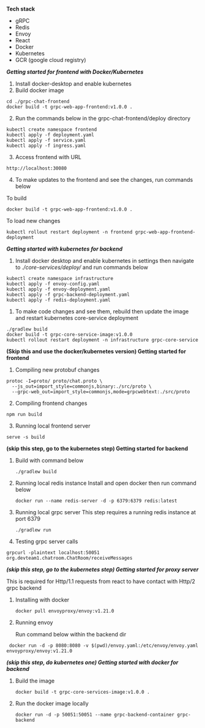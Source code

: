 **Tech stack**
- gRPC
- Redis
- Envoy
- React
- Docker
- Kubernetes
- GCR (google cloud registry)

***Getting started for frontend with Docker/Kubernetes***

1) Install docker-desktop and enable kubernetes
2) Build docker image 
```
cd ./grpc-chat-frontend
docker build -t grpc-web-app-frontend:v1.0.0 .
```
2) Run the commands below in the grpc-chat-frontend/deploy directory
```
kubectl create namespace frontend
kubectl apply -f deployment.yaml
kubectl apply -f service.yaml
kubectl apply -f ingress.yaml
```
3) Access frontend with URL
```
http://localhost:30080
```

4) To make updates to the frontend and see the changes, run commands below

To build
```
docker build -t grpc-web-app-frontend:v1.0.0 .
```

To load new changes
```
kubectl rollout restart deployment -n frontend grpc-web-app-frontend-deployment
```
***Getting started with kubernetes for backend***
1) Install docker desktop and enable kubernetes in settings then navigate to *./core-services/deploy/* and run commands below
```
kubectl create namespace infrastructure
kubectl apply -f envoy-config.yaml
kubectl apply -f envoy-deployment.yaml
kubectl apply -f grpc-backend-deployment.yaml
kubectl apply -f redis-deployment.yaml
```

1) To make code changes and see them, rebuild then update the image and restart kubernetes core-service deployment
```
./gradlew build
docker build -t grpc-core-service-image:v1.0.0
kubectl rollout restart deployment -n infrastructure grpc-core-service
```

**(Skip this and use the docker/kubernetes version) Getting started for frontend**

1) Compiling new protobuf changes
```
protoc -I=proto/ proto/chat.proto \
  --js_out=import_style=commonjs,binary:./src/proto \
  --grpc-web_out=import_style=commonjs,mode=grpcwebtext:./src/proto
  ```

2) Compiling frontend changes

```npm run build```

3) Running local frontend server

```serve -s build```

**(skip this step, go to the kubernetes step) Getting started for backend**

1) Build with command below

   ```./gradlew build ```


2) Running local redis instance
Install and open docker then run command below

    ```docker run --name redis-server -d -p 6379:6379 redis:latest```


3) Running local grpc server
This step requires a running redis instance at port 6379

    ```./gradlew run```

4) Testing grpc server calls

```
grpcurl -plaintext localhost:50051 org.devteam1.chatroom.ChatRoom/receiveMessages
```

***(skip this step, go to the kubernetes step) Getting started for proxy server***

This is required for Http/1.1 requests from react to have contact with Http/2 grpc backend

1) Installing with docker

   ```docker pull envoyproxy/envoy:v1.21.0```

2) Running envoy

   Run command below within the backend dir

```
 docker run -d -p 8080:8080 -v $(pwd)/envoy.yaml:/etc/envoy/envoy.yaml envoyproxy/envoy:v1.21.0
 ```


***(skip this step, do kubernetes one) Getting started with docker for backend***
1) Build the image

   ``` docker build -t grpc-core-services-image:v1.0.0 . ```
2) Run the docker image locally

   ``` docker run -d -p 50051:50051 --name grpc-backend-container grpc-backend ```
